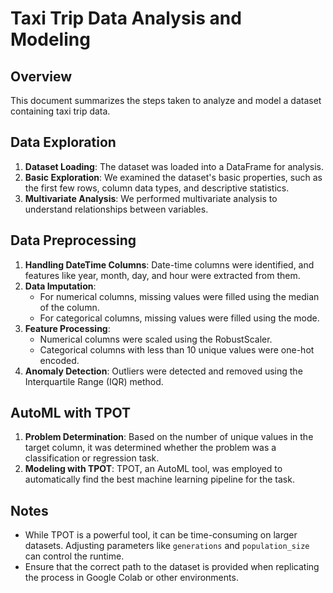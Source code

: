 
# Taxi Trip Data Analysis and Modeling

## Overview
This document summarizes the steps taken to analyze and model a dataset containing taxi trip data.

## Data Exploration
1. **Dataset Loading**: The dataset was loaded into a DataFrame for analysis.
2. **Basic Exploration**: We examined the dataset's basic properties, such as the first few rows, column data types, and descriptive statistics.
3. **Multivariate Analysis**: We performed multivariate analysis to understand relationships between variables.

## Data Preprocessing
1. **Handling DateTime Columns**: Date-time columns were identified, and features like year, month, day, and hour were extracted from them.
2. **Data Imputation**: 
    - For numerical columns, missing values were filled using the median of the column.
    - For categorical columns, missing values were filled using the mode.
3. **Feature Processing**:
    - Numerical columns were scaled using the RobustScaler.
    - Categorical columns with less than 10 unique values were one-hot encoded.
4. **Anomaly Detection**: Outliers were detected and removed using the Interquartile Range (IQR) method.

## AutoML with TPOT
1. **Problem Determination**: Based on the number of unique values in the target column, it was determined whether the problem was a classification or regression task.
2. **Modeling with TPOT**: TPOT, an AutoML tool, was employed to automatically find the best machine learning pipeline for the task.

## Notes
- While TPOT is a powerful tool, it can be time-consuming on larger datasets. Adjusting parameters like `generations` and `population_size` can control the runtime.
- Ensure that the correct path to the dataset is provided when replicating the process in Google Colab or other environments.
